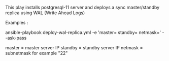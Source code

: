 This play installs postgresql-11 server and deploys a sync master/standby replica using WAL (Write Ahead Logs)


Examples :

ansible-playbook deploy-wal-replica.yml -e 'master=<master ip> standby=<standby ip> netmask=<net mask>' --ask-pass

master = master server IP
standby = standby server IP
netmask = subnetmask for example "22"
